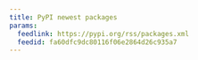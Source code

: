 ```yaml
---
title: PyPI newest packages
params:
  feedlink: https://pypi.org/rss/packages.xml
  feedid: fa60dfc9dc80116f06e2864d26c935a7
---
```

